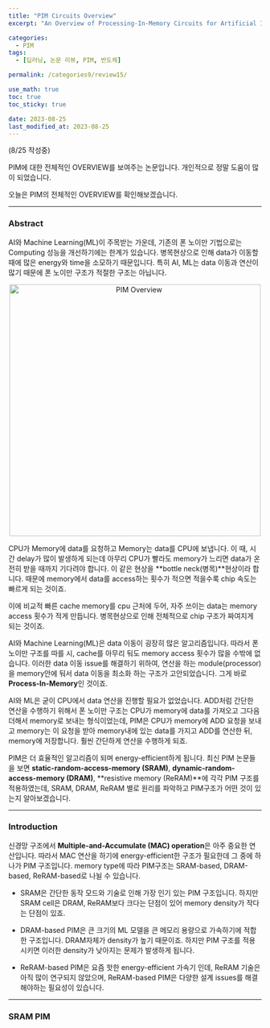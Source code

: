 ```yaml
---
title: "PIM Circuits Overview"
excerpt: "An Overview of Processing-In-Memory Circuits for Artificial Intelligence and Machine Learning"

categories:
  - PIM
tags:
  - [딥러닝, 논문 리뷰, PIM, 반도체]

permalink: /categories9/review15/

use_math: true
toc: true
toc_sticky: true

date: 2023-08-25
last_modified_at: 2023-08-25
---
```


(8/25 작성중)

PIM에 대한 전체적인 OVERVIEW를 보여주는 논문입니다. 개인적으로 정말 도움이 많이 되었습니다.

오늘은 PIM의 전체적인 OVERVIEW를 확인해보겠습니다.

---

### Abstract

AI와 Machine Learning(ML)이 주목받는 가운데, 기존의 폰 노이만 기법으로는 Computing 성능을 개선하기에는 한계가 있습니다. 병목현상으로 인해 data가 이동할 때에 많은 energy와 time을 소모하기 때문입니다. 특히 AI, ML는 data 이동과 연산이 많기 때문에 폰 노이만 구조가 적절한 구조는 아닙니다. 

<p align="center"><img src="../../assets/images/082501.png" width="500px" height="500px" title="PIM Overview" alt="PIM Overview" ><img></p>

CPU가 Memory에 data를 요청하고 Memory는 data를 CPU에 보냅니다. 이 때, 시간 delay가 많이 발생하게 되는데 아무리 CPU가 빨라도 memory가 느리면 data가 온전히 받을 때까지 기다려야 합니다. 이 같은 현상을 **bottle neck(병목)**현상이라 합니다. 때문에 memory에서 data를 access하는 횟수가 적으면 적을수록 chip 속도는 빠르게 되는 것이죠.

이에 비교적 빠른 cache memory를 cpu 근처에 두어, 자주 쓰이는 data는 memory access 횟수가 적게 만듭니다. 병목현상으로 인해 전체적으로 chip 구조가 짜여지게 되는 것이죠. 

AI와 Machine Learning(ML)은 data 이동이 굉장히 많은 알고리즘입니다. 따라서 폰 노이만 구조를 따를 시, cache를 아무리 둬도 memory access 횟수가 많을 수밖에 없습니다. 이러한 data 이동 issue를 해결하기 위하여, 연산을 하는 module(processor)을 memory안에 둬서 data 이동을 최소화 하는 구조가 고안되었습니다. 그게 바로 **Process-In-Memory**인 것이죠.

AI와 ML은 굳이 CPU에서 data 연산을 진행할 필요가 없었습니다. ADD처럼 간단한 연산을 수행하기 위해서 폰 노이만 구조는 CPU가 memory에 data를 가져오고 그다음 더해서 memory로 보내는 형식이었는데, PIM은 CPU가 memory에 ADD 요청을 보내고 memory는 이 요청을 받아 memory내에 있는 data를 가지고 ADD를 연산한 뒤, memory에 저장합니다. 훨씬 간단하게 연산을 수행하게 되죠. 

PIM은 더 효율적인 알고리즘이 되며 energy-efficient하게 됩니다. 최신 PIM 논문들을 보면 **static-random-access-memory (SRAM)**, **dynamic-random-access-memory (DRAM)**, **resistive memory (ReRAM)**에 각각 PIM 구조를 적용하였는데, SRAM, DRAM, ReRAM 별로 원리를 파악하고 PIM구조가 어떤 것이 있는지 알아보겠습니다.

---

### Introduction

신경망 구조에서 **Multiple-and-Accumulate (MAC) operation**은 아주 중요한 연산입니다. 따라서 MAC 연산을 하기에 energy-efficient한 구조가 필요한데 그 중에 하나가 PIM 구조입니다. memory type에 따라 PIM구조는 SRAM-based, DRAM-based, ReRAM-based로 나뉠 수 있습니다. 

- SRAM은 간단한 동작 모드와 기술로 인해 가장 인기 있는 PIM 구조입니다. 하지만 SRAM cell은 DRAM, ReRAM보다 크다는 단점이 있어 memory density가 작다는 단점이 있죠.

- DRAM-based PIM은 큰 크기의 ML 모델을 큰 메모리 용량으로 가속하기에 적합한 구조입니다. DRAM자체가 density가 높기 때문이죠. 하지만 PIM 구조를 적용시키면 이러한 density가 낮아지는 문제가 발생하게 됩니다.

- ReRAM-based PIM은 요즘 핫한 energy-efficient 가속기 인데, ReRAM 기술은 아직 많이 연구되지 않았으며, ReRAM-based PIM은 다양한 설계 issues를 해결해야하는 필요성이 있습니다. 

---

### SRAM PIM